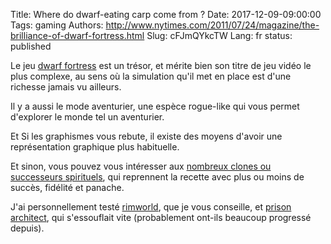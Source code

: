 Title: Where do dwarf-eating carp come from ?
Date: 2017-12-09-09:00:00
Tags: gaming
Authors: http://www.nytimes.com/2011/07/24/magazine/the-brilliance-of-dwarf-fortress.html
Slug: cFJmQYkcTW
Lang: fr
status: published

Le jeu [dwarf fortress](http://www.bay12games.com/dwarves/) est un trésor, et mérite bien son titre
de jeu vidéo le plus complexe, au sens où la simulation qu'il met en place est d'une richesse jamais vu ailleurs.

Il y a aussi le mode aventurier, une espèce rogue-like qui vous permet d'explorer le monde tel un aventurier.

Et Si les graphismes vous rebute, il existe des moyens d'avoir une représentation graphique plus habituelle.

Et sinon, vous pouvez vous intéresser aux [nombreux clones ou successeurs spirituels](https://www.reddit.com/r/gamingsuggestions/comments/1qma9q/games_like_dwarf_fortress_rimworld_gnomoria_etc/?st=ja826xdi&sh=87ab6a40), qui reprennent la recette avec plus ou moins de succès, fidélité et panache.

J'ai personnellement testé [rimworld](https://rimworldgame.com/), que je vous conseille,
et [prison architect](https://en.wikipedia.org/wiki/Prison_Architect), qui s'essouflait vite (probablement ont-ils beaucoup progressé depuis).
